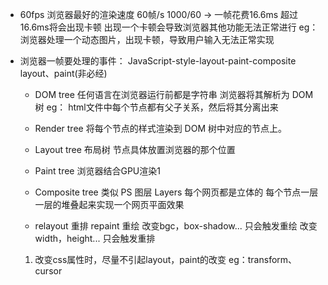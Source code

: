  - 60fps  浏览器最好的渲染速度   60帧/s
    1000/60 -> 一帧花费16.6ms
    超过16.6ms将会出现卡顿
    出现一个卡顿会导致浏览器其他功能无法正常进行
    eg：浏览器处理一个动态图片，出现卡顿，导致用户输入无法正常实现
 - 浏览器一帧要处理的事件：
    JavaScript-style-layout-paint-composite
    layout、paint(非必经)

   - DOM tree
        任何语言在浏览器运行前都是字符串  浏览器将其解析为 DOM 树   eg： html文件中每个节点都有父子关系，然后将其分离出来

   - Render tree
        将每个节点的样式渲染到 DOM 树中对应的节点上。
    
   - Layout tree
        布局树 节点具体放置浏览器的那个位置
   - Paint tree
        浏览器结合GPU渲染1
   - Composite tree
        类似 PS 图层 Layers 每个网页都是立体的
        每个节点一层一层的堆叠起来实现一个网页平面效果

    - relayout 重排 repaint 重绘
        改变bgc，box-shadow... 只会触发重绘
        改变width，height... 只会触发重排
    1. 改变css属性时，尽量不引起layout，paint的改变
        eg：transform、cursor